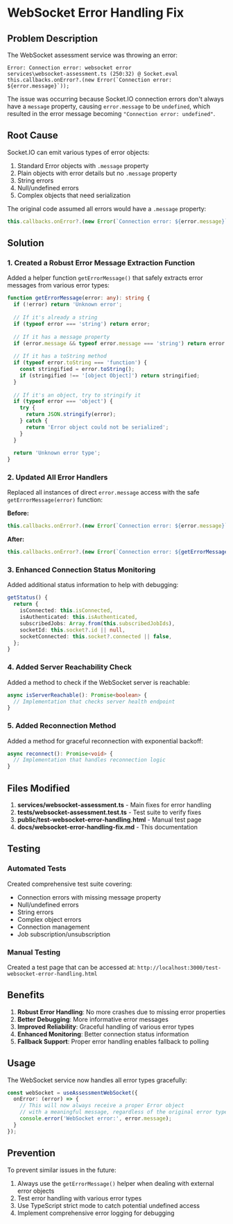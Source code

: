 # WebSocket Error Handling Fix

## Problem Description

The WebSocket assessment service was throwing an error:
```
Error: Connection error: websocket error
services\websocket-assessment.ts (250:32) @ Socket.eval
this.callbacks.onError?.(new Error(`Connection error: ${error.message}`));
```

The issue was occurring because Socket.IO connection errors don't always have a `message` property, causing `error.message` to be `undefined`, which resulted in the error message becoming `"Connection error: undefined"`.

## Root Cause

Socket.IO can emit various types of error objects:
1. Standard Error objects with `.message` property
2. Plain objects with error details but no `.message` property
3. String errors
4. Null/undefined errors
5. Complex objects that need serialization

The original code assumed all errors would have a `.message` property:
```typescript
this.callbacks.onError?.(new Error(`Connection error: ${error.message}`));
```

## Solution

### 1. Created a Robust Error Message Extraction Function

Added a helper function `getErrorMessage()` that safely extracts error messages from various error types:

```typescript
function getErrorMessage(error: any): string {
  if (!error) return 'Unknown error';
  
  // If it's already a string
  if (typeof error === 'string') return error;
  
  // If it has a message property
  if (error.message && typeof error.message === 'string') return error.message;
  
  // If it has a toString method
  if (typeof error.toString === 'function') {
    const stringified = error.toString();
    if (stringified !== '[object Object]') return stringified;
  }
  
  // If it's an object, try to stringify it
  if (typeof error === 'object') {
    try {
      return JSON.stringify(error);
    } catch {
      return 'Error object could not be serialized';
    }
  }
  
  return 'Unknown error type';
}
```

### 2. Updated All Error Handlers

Replaced all instances of direct `error.message` access with the safe `getErrorMessage(error)` function:

**Before:**
```typescript
this.callbacks.onError?.(new Error(`Connection error: ${error.message}`));
```

**After:**
```typescript
this.callbacks.onError?.(new Error(`Connection error: ${getErrorMessage(error)}`));
```

### 3. Enhanced Connection Status Monitoring

Added additional status information to help with debugging:

```typescript
getStatus() {
  return {
    isConnected: this.isConnected,
    isAuthenticated: this.isAuthenticated,
    subscribedJobs: Array.from(this.subscribedJobIds),
    socketId: this.socket?.id || null,
    socketConnected: this.socket?.connected || false,
  };
}
```

### 4. Added Server Reachability Check

Added a method to check if the WebSocket server is reachable:

```typescript
async isServerReachable(): Promise<boolean> {
  // Implementation that checks server health endpoint
}
```

### 5. Added Reconnection Method

Added a method for graceful reconnection with exponential backoff:

```typescript
async reconnect(): Promise<void> {
  // Implementation that handles reconnection logic
}
```

## Files Modified

1. **services/websocket-assessment.ts** - Main fixes for error handling
2. **__tests__/websocket-assessment.test.ts** - Test suite to verify fixes
3. **public/test-websocket-error-handling.html** - Manual test page
4. **docs/websocket-error-handling-fix.md** - This documentation

## Testing

### Automated Tests
Created comprehensive test suite covering:
- Connection errors with missing message property
- Null/undefined errors
- String errors
- Complex object errors
- Connection management
- Job subscription/unsubscription

### Manual Testing
Created a test page that can be accessed at:
`http://localhost:3000/test-websocket-error-handling.html`

## Benefits

1. **Robust Error Handling**: No more crashes due to missing error properties
2. **Better Debugging**: More informative error messages
3. **Improved Reliability**: Graceful handling of various error types
4. **Enhanced Monitoring**: Better connection status information
5. **Fallback Support**: Proper error handling enables fallback to polling

## Usage

The WebSocket service now handles all error types gracefully:

```typescript
const webSocket = useAssessmentWebSocket({
  onError: (error) => {
    // This will now always receive a proper Error object
    // with a meaningful message, regardless of the original error type
    console.error('WebSocket error:', error.message);
  }
});
```

## Prevention

To prevent similar issues in the future:
1. Always use the `getErrorMessage()` helper when dealing with external error objects
2. Test error handling with various error types
3. Use TypeScript strict mode to catch potential undefined access
4. Implement comprehensive error logging for debugging
